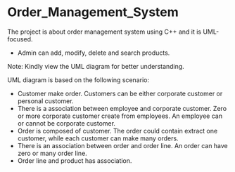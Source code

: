 # Order_Management_System
The project is about order management system using C++ and it is UML-focused.
* Admin can add, modify, delete and search products.

Note: Kindly view the UML diagram for better understanding.

UML diagram is based on the following scenario:
* Customer make order. Customers can be either corporate customer or personal customer.
* There is a association between employee and corporate customer. Zero or more corporate customer create from employees. An employee can or cannot be corporate customer.
* Order is composed of customer. The order could contain extract one customer, while each customer can make many orders.
* There is an association between order and order line. An order can have zero or many order line.
* Order line and product has association.
